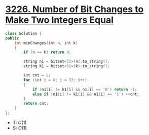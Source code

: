 # [3226\. Number of Bit Changes to Make Two Integers Equal](https://leetcode.com/problems/number-of-bit-changes-to-make-two-integers-equal/)

```cpp
class Solution {
public:
    int minChanges(int n, int k)
    {
        if (n == k) return 0;

        string n1 = bitset<32>(n).to_string();
        string k1 = bitset<32>(k).to_string();

        int cnt = 0;
        for (int i = 0; i < 32; i++)
        {
            if (n1[i] != k1[i] && n1[i] == '0') return -1;
            else if (n1[i] != k1[i] && n1[i] == '1') ++cnt;
        }
        return cnt;
    }
};
```

- T: $O(1)$
- S: $O(1)$
